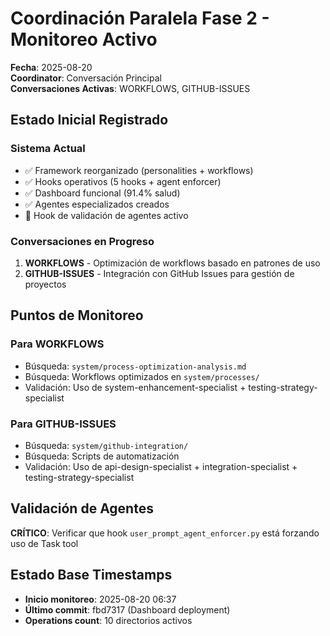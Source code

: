 # Coordinación Paralela Fase 2 - Monitoreo Activo

**Fecha**: 2025-08-20  
**Coordinator**: Conversación Principal  
**Conversaciones Activas**: WORKFLOWS, GITHUB-ISSUES

## Estado Inicial Registrado

### Sistema Actual
- ✅ Framework reorganizado (personalities + workflows)
- ✅ Hooks operativos (5 hooks + agent enforcer)
- ✅ Dashboard funcional (91.4% salud)
- ✅ Agentes especializados creados
- 🔄 Hook de validación de agentes activo

### Conversaciones en Progreso
1. **WORKFLOWS** - Optimización de workflows basado en patrones de uso
2. **GITHUB-ISSUES** - Integración con GitHub Issues para gestión de proyectos

## Puntos de Monitoreo

### Para WORKFLOWS
- Búsqueda: `system/process-optimization-analysis.md`
- Búsqueda: Workflows optimizados en `system/processes/`
- Validación: Uso de system-enhancement-specialist + testing-strategy-specialist

### Para GITHUB-ISSUES  
- Búsqueda: `system/github-integration/`
- Búsqueda: Scripts de automatización
- Validación: Uso de api-design-specialist + integration-specialist + testing-strategy-specialist

## Validación de Agentes
**CRÍTICO**: Verificar que hook `user_prompt_agent_enforcer.py` está forzando uso de Task tool

## Estado Base Timestamps
- **Inicio monitoreo**: 2025-08-20 06:37
- **Último commit**: fbd7317 (Dashboard deployment)
- **Operations count**: 10 directorios activos